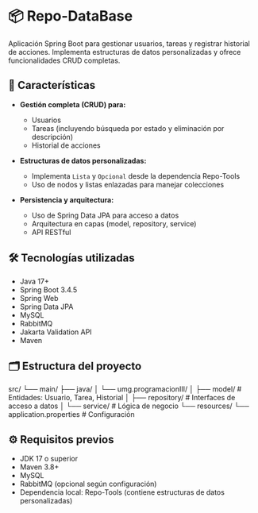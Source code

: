 # 📦 Repo-DataBase

Aplicación Spring Boot para gestionar usuarios, tareas y registrar historial de acciones. Implementa estructuras de datos personalizadas y ofrece funcionalidades CRUD completas.

## 🚀 Características

- **Gestión completa (CRUD) para:**
  - Usuarios
  - Tareas (incluyendo búsqueda por estado y eliminación por descripción)
  - Historial de acciones

- **Estructuras de datos personalizadas:**
  - Implementa `Lista` y `Opcional` desde la dependencia Repo-Tools
  - Uso de nodos y listas enlazadas para manejar colecciones

- **Persistencia y arquitectura:**
  - Uso de Spring Data JPA para acceso a datos
  - Arquitectura en capas (model, repository, service)
  - API RESTful

## 🛠️ Tecnologías utilizadas

- Java 17+
- Spring Boot 3.4.5
- Spring Web
- Spring Data JPA
- MySQL
- RabbitMQ
- Jakarta Validation API
- Maven

## 🗂️ Estructura del proyecto

src/ └── main/ ├── java/ │ └── umg.programacionIII/ │ ├── model/ # Entidades: Usuario, Tarea, Historial │ ├── repository/ # Interfaces de acceso a datos │ └── service/ # Lógica de negocio └── resources/ └── application.properties # Configuración

## ⚙️ Requisitos previos

- JDK 17 o superior
- Maven 3.8+
- MySQL
- RabbitMQ (opcional según configuración)
- Dependencia local: Repo-Tools (contiene estructuras de datos personalizadas)
